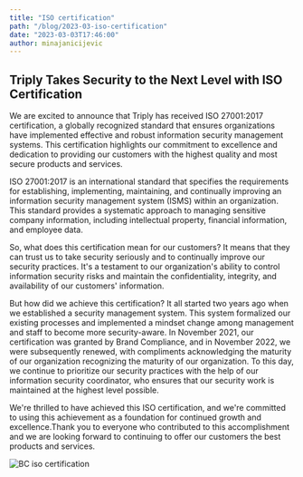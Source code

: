 ```yaml
---
title: "ISO certification"
path: "/blog/2023-03-iso-certification"
date: "2023-03-03T17:46:00"
author: minajanicijevic
---
```


## Triply Takes Security to the Next Level with ISO Certification

We are excited to announce that Triply has received ISO 27001:2017 certification, a globally recognized standard that ensures organizations have implemented effective and robust information security management systems. This certification highlights our commitment to excellence and dedication to providing our customers with the highest quality and most secure products and services.

ISO 27001:2017 is an international standard that specifies the requirements for establishing, implementing, maintaining, and continually improving an information security management system (ISMS) within an organization. This standard provides a systematic approach to managing sensitive company information, including intellectual property, financial information, and employee data.

So, what does this certification mean for our customers? It means that they can trust us to take security seriously and to continually improve our security practices. It's a testament to our organization's ability to control information security risks and maintain the confidentiality, integrity, and availability of our customers' information.

But how did we achieve this certification? It all started two years ago when we established a security management system. This system formalized our existing processes and implemented a mindset change among management and staff to become more security-aware. In November 2021, our certification was granted by Brand Compliance, and in November 2022, we were subsequently renewed, with compliments acknowledging the maturity of our organization recognizing the maturity of our organization. To this day, we continue to prioritize our security practices with the help of our information security coordinator, who ensures that our security work is maintained at the highest level possible.

We're thrilled to have achieved this ISO certification, and we're committed to using this achievement as a foundation for continued growth and excellence.Thank you to everyone who contributed to this accomplishment and we are looking forward to continuing to offer our customers the best products and services.

![BC iso certification](isoCertification.png)